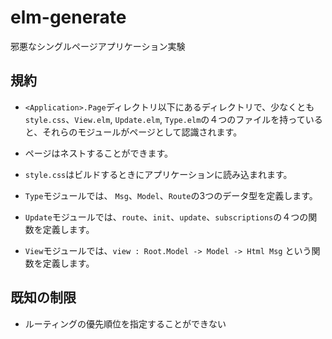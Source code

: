 # elm-generate

邪悪なシングルページアプリケーション実験

## 規約

* `<Application>.Page`ディレクトリ以下にあるディレクトリで、少なくとも`style.css`、`View.elm`, `Update.elm`, `Type.elm`の４つのファイルを持っていると、それらのモジュールがページとして認識されます。
* ページはネストすることができます。

* `style.css`はビルドするときにアプリケーションに読み込まれます。
* `Type`モジュールでは、 `Msg`、`Model`、`Route`の3つのデータ型を定義します。
* `Update`モジュールでは、`route`、`init`、`update`、`subscriptions`の４つの関数を定義します。
* `View`モジュールでは、`view : Root.Model -> Model -> Html Msg` という関数を定義します。

## 既知の制限

* ルーティングの優先順位を指定することができない